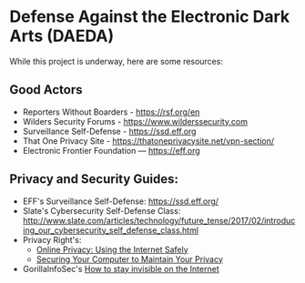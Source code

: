 # Defense Against the Electronic Dark Arts (DAEDA)

While this project is underway, here are some resources:

## Good Actors

- Reporters Without Boarders - https://rsf.org/en
- Wilders Security Forums - https://www.wilderssecurity.com
- Surveillance Self-Defense - https://ssd.eff.org
- That One Privacy Site - https://thatoneprivacysite.net/vpn-section/
- Electronic Frontier Foundation — https://eff.org

## Privacy and Security Guides:

- EFF's Surveillance Self-Defense: https://ssd.eff.org/
- Slate's Cybersecurity Self-Defense Class: http://www.slate.com/articles/technology/future_tense/2017/02/introducing_our_cybersecurity_self_defense_class.html
- Privacy Right's:
  - [Online Privacy: Using the Internet Safely](https://www.privacyrights.org/consumer-guides/online-privacy-using-internet-safely)
  - [Securing Your Computer to Maintain Your Privacy](https://www.privacyrights.org/consumer-guides/securing-your-computer-maintain-your-privacy)
- GorillaInfoSec's [How to stay invisible on the Internet](https://gorillainfosec1.azurewebsites.net/2015/09/02/how-to-stay-invisible-on-the-internet-work-in-progress/)



